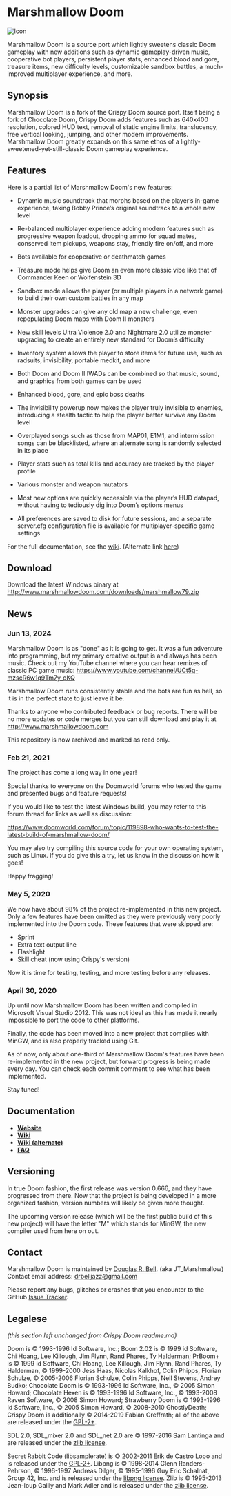 # Marshmallow Doom

![Icon](http://marshmallowdoom.com/images/newlogo-halfsize.jpg)

Marshmallow Doom is a source port which lightly sweetens classic Doom gameplay with new additions such as dynamic gameplay-driven music, cooperative bot players, persistent player stats, enhanced blood and gore, treasure items, new difficulty levels, customizable sandbox battles, a much-improved multiplayer experience, and more.

## Synopsis

Marshmallow Doom is a fork of the Crispy Doom source port. Itself being a fork of Chocolate Doom, Crispy Doom adds features such as 640x400 resolution, colored HUD text, removal of static engine limits, translucency, free vertical looking, jumping, and other modern improvements.  Marshmallow Doom greatly expands on this same ethos of a lightly-sweetened-yet-still-classic Doom gameplay experience.

## Features

Here is a partial list of Marshmallow Doom's new features:

- Dynamic music soundtrack that morphs based on the player’s in-game experience, taking Bobby Prince’s original soundtrack to a whole new level
    
- Re-balanced multiplayer experience adding modern features such as progressive weapon loadout, dropping ammo for squad mates, conserved item pickups, weapons stay, friendly fire on/off, and more
    
- Bots available for cooperative or deathmatch games
    
- Treasure mode helps give Doom an even more classic vibe like that of Commander Keen or Wolfenstein 3D
    
- Sandbox mode allows the player (or multiple players in a network game) to build their own custom battles in any map
    
- Monster upgrades can give any old map a new challenge, even repopulating Doom maps with Doom II monsters
    
- New skill levels Ultra Violence 2.0 and Nightmare 2.0 utilize monster upgrading to create an entirely new standard for Doom’s difficulty
    
- Inventory system allows the player to store items for future use, such as radsuits, invisibility, portable medkit, and more
    
- Both Doom and Doom II IWADs can be combined so that music, sound, and graphics from both games can be used
    
- Enhanced blood, gore, and epic boss deaths
    
- The invisibility powerup now makes the player truly invisible to enemies, introducing a stealth tactic to help the player better survive any Doom level
    
-  Overplayed songs such as those from MAP01, E1M1, and intermission songs can be blacklisted, where an alternate song is randomly selected in its place
    
- Player stats such as total kills and accuracy are tracked by the player profile
    
- Various monster and weapon mutators
    
- Most new options are quickly accessible via the player’s HUD datapad, without having to tediously dig into Doom’s options menus
    
- All preferences are saved to disk for future sessions, and a separate server.cfg configuration file is available for multiplayer-specific game settings
    
For the full documentation, see the [wiki](https://www.chocolate-doom.org/wiki/index.php/Marshmallow_Doom).  (Alternate link [here](https://doomwiki.org/wiki/Marshmallow_Doom))

## Download

Download the latest Windows binary at http://www.marshmallowdoom.com/downloads/marshmallow79.zip

## News

### Jun 13, 2024

Marshmallow Doom is as "done" as it is going to get.  It was a fun adventure into programming, but my primary creative output is and always has been music.  Check out my YouTube channel where you can hear remixes of classic PC game music: https://www.youtube.com/channel/UCt5q-mzscR6w1q9Tm7y_oKQ

Marshmallow Doom runs consistently stable and the bots are fun as hell, so it is in the perfect state to just leave it be.  

Thanks to anyone who contributed feedback or bug reports.  There will be no more updates or code merges but you can still download and play it at http://www.marshmallowdoom.com

This repository is now archived and marked as read only.  


### Feb 21, 2021

The project has come a long way in one year!  

Special thanks to everyone on the Doomworld forums who tested the game and presented bugs and feature requests!  

If you would like to test the latest Windows build, you may refer to this forum thread for links as well as discussion:

https://www.doomworld.com/forum/topic/119898-who-wants-to-test-the-latest-build-of-marshmallow-doom/

You may also try compiling this source code for your own operating system, such as Linux.  If you do give this a try, 
let us know in the discussion how it goes! 

Happy fragging! 

### May 5, 2020

We now have about 98% of the project re-implemented in this new project.  Only a few features have been omitted as they were previously very poorly implemented into the Doom code.  These features that were skipped are:

- Sprint
- Extra text output line
- Flashlight
- Skill cheat (now using Crispy's version)

Now it is time for testing, testing, and more testing before any releases.  

### April 30, 2020

Up until now Marshmallow Doom has been written and compiled in Microsoft Visual Studio 2012.  This was not ideal as this has made it nearly impossible to port the code to other platforms.  

Finally, the code has been moved into a new project that compiles with MinGW, and is also properly tracked using Git.  

As of now, only about one-third of Marshmallow Doom's features have been re-implemented in the new project, but forward progress is being made every day.  You can check each commit comment to see what has been implemented.

Stay tuned!

## Documentation

 * **[Website](http://www.marshmallowdoom.com)**
 * **[Wiki](https://www.chocolate-doom.org/wiki/index.php/Marshmallow_Doom)**
 * **[Wiki (alternate)](https://doomwiki.org/wiki/Marshmallow_Doom)**
 * **[FAQ](http://marshmallowdoom.com/marshmallow-wp/faq/)**

## Versioning

In true Doom fashion, the first release was version 0.666, and they have progressed from there.  Now that the project is being developed in a more organized fashion, version numbers will likely be given more thought.

The upcoming version release (which will be the first public build of this new project) will have the letter "M" which stands for MinGW, the new compiler used from here on out.

## Contact

Marshmallow Doom is maintained by [Douglas R. Bell](http://douglasbellmusic.com). (aka JT_Marshmallow)  Contact email address: [drbelljazz@gmail.com](mailto:drbelljazz@gmail.com)

Please report any bugs, glitches or crashes that you encounter to the GitHub [Issue Tracker](https://github.com/drbelljazz/marshmallow-doom/issues).

## Legalese

_(this section left unchanged from Crispy Doom readme.md)_

Doom is © 1993-1996 Id Software, Inc.; 
Boom 2.02 is © 1999 id Software, Chi Hoang, Lee Killough, Jim Flynn, Rand Phares, Ty Halderman;
PrBoom+ is © 1999 id Software, Chi Hoang, Lee Killough, Jim Flynn, Rand Phares, Ty Halderman,
© 1999-2000 Jess Haas, Nicolas Kalkhof, Colin Phipps, Florian Schulze,
© 2005-2006 Florian Schulze, Colin Phipps, Neil Stevens, Andrey Budko;
Chocolate Doom is © 1993-1996 Id Software, Inc., © 2005 Simon Howard; 
Chocolate Hexen is © 1993-1996 Id Software, Inc., © 1993-2008 Raven Software, © 2008 Simon Howard;
Strawberry Doom is © 1993-1996 Id Software, Inc., © 2005 Simon Howard, © 2008-2010 GhostlyDeath; 
Crispy Doom is additionally © 2014-2019 Fabian Greffrath;
all of the above are released under the [GPL-2+](https://www.gnu.org/licenses/gpl-2.0.html).

SDL 2.0, SDL_mixer 2.0 and SDL_net 2.0 are © 1997-2016 Sam Lantinga and are released under the [zlib license](http://www.gzip.org/zlib/zlib_license.html).

Secret Rabbit Code (libsamplerate) is © 2002-2011 Erik de Castro Lopo and is released under the [GPL-2+](http://www.gnu.org/licenses/gpl-2.0.html).
Libpng is © 1998-2014 Glenn Randers-Pehrson, © 1996-1997 Andreas Dilger, © 1995-1996 Guy Eric Schalnat, Group 42, Inc. and is released under the [libpng license](http://www.libpng.org/pub/png/src/libpng-LICENSE.txt).
Zlib is © 1995-2013 Jean-loup Gailly and Mark Adler and is released under the [zlib license](http://www.zlib.net/zlib_license.html).
